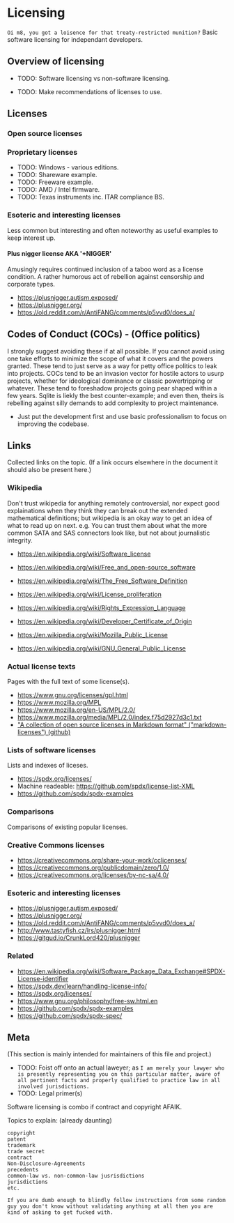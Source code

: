 # Licensing 
`Oi m8, you got a loisence for that treaty-restricted munition?`
Basic software licensing for independant developers.


## Overview of licensing
* TODO: Software licensing vs non-software licensing.

* TODO: Make recommendations of licenses to use.



## Licenses


### Open source licenses


### Proprietary licenses
* TODO: Windows - various editions.
* TODO: Shareware example.
* TODO: Freeware example.
* TODO: AMD / Intel firmware.
* TODO: Texas instruments inc. ITAR compliance BS.


### Esoteric and interesting licenses
Less common but interesting and often noteworthy as useful examples to keep interest up.


#### Plus nigger license AKA '+NIGGER'
Amusingly requires continued inclusion of a taboo word as a license condition. A rather humorous act of rebellion against censorship and corporate types.
* https://plusnigger.autism.exposed/
* https://plusnigger.org/
* https://old.reddit.com/r/AntiFANG/comments/p5vvd0/does_a/


#### 


## Codes of Conduct (COCs) - (Office politics)
I strongly suggest avoiding these if at all possible.
If you cannot avoid using one take efforts to minimize the scope of what it covers and the powers granted.
These tend to just serve as a way for petty office politics to leak into projects.
COCs tend to be an invasion vector for hostile actors to usurp projects, whether for ideological dominance or classic powertripping or whatever.
These tend to foreshadow projects going pear shaped within a few years.
Sqlite is liekly the best counter-example; and even then, theirs is rebelling against silly demands to add complexity to project maintenance.

* Just put the development first and use basic professionalism to focus on improving the codebase.


## Links
Collected links on the topic. (If a link occurs elsewhere in the document it should also be present here.)




### Wikipedia 
Don't trust wikipedia for anything remotely controversial, nor expect good explainations when they think they can break out the extended mathematical definitions; but wikipedia is an okay way to get an idea of what to read up on next.
e.g. You can trust them about what the more common SATA and SAS connectors look like, but not about journalistic integrity.
* https://en.wikipedia.org/wiki/Software_license
* https://en.wikipedia.org/wiki/Free_and_open-source_software
* https://en.wikipedia.org/wiki/The_Free_Software_Definition
* https://en.wikipedia.org/wiki/License_proliferation
* https://en.wikipedia.org/wiki/Rights_Expression_Language
* https://en.wikipedia.org/wiki/Developer_Certificate_of_Origin

* https://en.wikipedia.org/wiki/Mozilla_Public_License
* https://en.wikipedia.org/wiki/GNU_General_Public_License


### Actual license texts
Pages with the full text of some license(s).
* https://www.gnu.org/licenses/gpl.html
* https://www.mozilla.org/MPL
* https://www.mozilla.org/en-US/MPL/2.0/
* https://www.mozilla.org/media/MPL/2.0/index.f75d2927d3c1.txt
* ["A collection of open source licenses in Markdown format" ("markdown-licenses") (github)](https://github.com/IQAndreas/markdown-licenses)


### Lists of software licenses
Lists and indexes of liceses.
* https://spdx.org/licenses/
* Machine readeable: https://github.com/spdx/license-list-XML
* https://github.com/spdx/spdx-examples


### Comparisons
Comparisons of existing popular licenses.


### Creative Commons licenses
* https://creativecommons.org/share-your-work/cclicenses/
* https://creativecommons.org/publicdomain/zero/1.0/
* https://creativecommons.org/licenses/by-nc-sa/4.0/


### Esoteric and interesting licenses
* https://plusnigger.autism.exposed/
* https://plusnigger.org/
* https://old.reddit.com/r/AntiFANG/comments/p5vvd0/does_a/
* http://www.tastyfish.cz/lrs/plusnigger.html
* https://gitgud.io/CrunkLord420/plusnigger


### Related
* https://en.wikipedia.org/wiki/Software_Package_Data_Exchange#SPDX-License-identifier
* https://spdx.dev/learn/handling-license-info/
* https://spdx.org/licenses/
* https://www.gnu.org/philosophy/free-sw.html.en
* https://github.com/spdx/spdx-examples
* https://github.com/spdx/spdx-spec/


## Meta
(This section is mainly intended for maintainers of this file and project.)

* TODO: Foist off onto an actual laweyer; as `I am merely your lawyer who is presently representing you on this particular matter, aware of all pertinent facts and properly qualified to practice law in all involved jurisdictions.`
* TODO: Legal primer(s)

Software licensing is combo if contract and copyright AFAIK.

Topics to explain: (already daunting)
```
copyright
patent
trademark
trade secret
contract
Non-Disclosure-Agreements
precedents
common-law vs. non-common-law jusrisdictions
jurisdictions
etc.
```

`If you are dumb enough to blindly follow instructions from some random guy you don't know without validating anything at all then you are kind of asking to get fucked with.`
